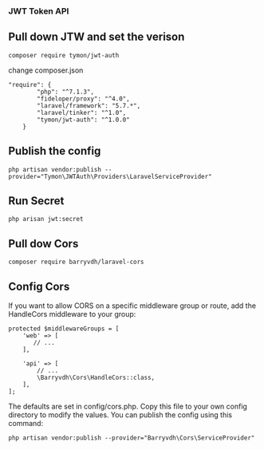 ### JWT Token API

## Pull down JTW and set the verison

```
composer require tymon/jwt-auth
```

change composer.json
```
"require": {
        "php": "^7.1.3",
        "fideloper/proxy": "^4.0",
        "laravel/framework": "5.7.*",
        "laravel/tinker": "^1.0",
        "tymon/jwt-auth": "^1.0.0"
    }
```

## Publish the config

```
php artisan vendor:publish --provider="Tymon\JWTAuth\Providers\LaravelServiceProvider"
```


## Run Secret

```
php arisan jwt:secret
```

## Pull dow Cors

```
composer require barryvdh/laravel-cors
```

## Config Cors

If you want to allow CORS on a specific middleware group or route, add the HandleCors middleware to your group:

```
protected $middlewareGroups = [
    'web' => [
       // ...
    ],

    'api' => [
        // ...
        \Barryvdh\Cors\HandleCors::class,
    ],
];
```

The defaults are set in config/cors.php. Copy this file to your own config directory to modify the values. You can publish the config using this command:

```php artisan vendor:publish --provider="Barryvdh\Cors\ServiceProvider" ```
